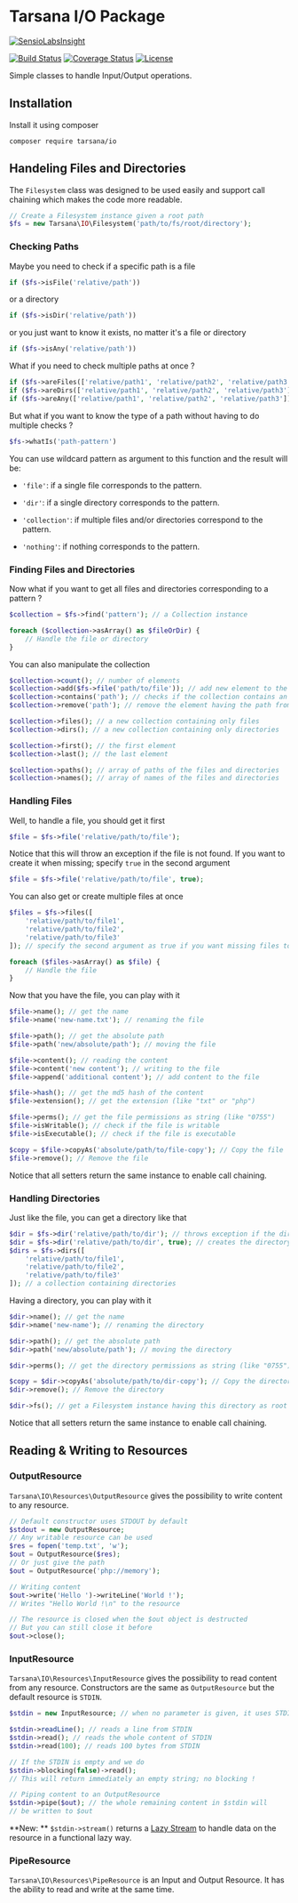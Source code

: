 # Tarsana I/O Package

[![SensioLabsInsight](https://insight.sensiolabs.com/projects/63923f3f-955d-4058-bbd0-4730639709d4/small.png)](https://insight.sensiolabs.com/projects/63923f3f-955d-4058-bbd0-4730639709d4)

[![Build Status](https://travis-ci.org/tarsana/io.svg?branch=master)](https://travis-ci.org/tarsana/io)
[![Coverage Status](https://coveralls.io/repos/github/tarsana/io/badge.svg?branch=master)](https://coveralls.io/github/tarsana/io?branch=master)
[![License](https://poser.pugx.org/laravel/framework/license.svg)](http://opensource.org/licenses/MIT)

Simple classes to handle Input/Output operations.

## Installation

Install it using composer

```
composer require tarsana/io
```

## Handeling Files and Directories

The `Filesystem` class was designed to be used easily and support call chaining which makes the code more readable.

```php
// Create a Filesystem instance given a root path
$fs = new Tarsana\IO\Filesystem('path/to/fs/root/directory');
```

### Checking Paths

Maybe you need to check if a specific path is a file

```php
if ($fs->isFile('relative/path'))
```

or a directory

```php
if ($fs->isDir('relative/path'))
```

or you just want to know it exists, no matter it's a file or directory

```php
if ($fs->isAny('relative/path'))
```

What if you need to check multiple paths at once ?

```php
if ($fs->areFiles(['relative/path1', 'relative/path2', 'relative/path3']))
if ($fs->areDirs(['relative/path1', 'relative/path2', 'relative/path3']))
if ($fs->areAny(['relative/path1', 'relative/path2', 'relative/path3']))
```

But what if you want to know the type of a path without having to do multiple checks ?

```php
$fs->whatIs('path-pattern')
```

You can use wildcard pattern as argument to this function and the result will be:

- `'file'`: if a single file corresponds to the pattern.

- `'dir'`: if a single directory corresponds to the pattern.

- `'collection'`: if multiple files and/or directories correspond to the pattern.

- `'nothing'`: if nothing corresponds to the pattern.

### Finding Files and Directories

Now what if you want to get all files and directories corresponding to a pattern ?

```php
$collection = $fs->find('pattern'); // a Collection instance

foreach ($collection->asArray() as $fileOrDir) {
	// Handle the file or directory
}
```

You can also manipulate the collection

```php
$collection->count(); // number of elements
$collection->add($fs->file('path/to/file')); // add new element to the collection
$collection->contains('path'); // checks if the collection contains an element with that path
$collection->remove('path'); // remove the element having the path from the collection

$collection->files(); // a new collection containing only files
$collection->dirs(); // a new collection containing only directories

$collection->first(); // the first element
$collection->last(); // the last element

$collection->paths(); // array of paths of the files and directories
$collection->names(); // array of names of the files and directories
```

### Handling Files

Well, to handle a file, you should get it first

```php
$file = $fs->file('relative/path/to/file');
```

Notice that this will throw an exception if the file is not found. If you want to create it when missing; specify `true` in the second argument

```php
$file = $fs->file('relative/path/to/file', true);
```

You can also get or create multiple files at once

```php
$files = $fs->files([
	'relative/path/to/file1',
	'relative/path/to/file2',
	'relative/path/to/file3'
]); // specify the second argument as true if you want missing files to be created

foreach ($files->asArray() as $file) {
	// Handle the file
}
```

Now that you have the file, you can play with it

```php
$file->name(); // get the name
$file->name('new-name.txt'); // renaming the file

$file->path(); // get the absolute path
$file->path('new/absolute/path'); // moving the file

$file->content(); // reading the content
$file->content('new content'); // writing to the file
$file->append('additional content'); // add content to the file

$file->hash(); // get the md5 hash of the content
$file->extension(); // get the extension (like "txt" or "php")

$file->perms(); // get the file permissions as string (like "0755")
$file->isWritable(); // check if the file is writable
$file->isExecutable(); // check if the file is executable

$copy = $file->copyAs('absolute/path/to/file-copy'); // Copy the file
$file->remove(); // Remove the file
```

Notice that all setters return the same instance to enable call chaining.

### Handling Directories

Just like the file, you can get a directory like that

```php
$dir = $fs->dir('relative/path/to/dir'); // throws exception if the directory not found
$dir = $fs->dir('relative/path/to/dir', true); // creates the directory if not found
$dirs = $fs->dirs([
	'relative/path/to/file1',
	'relative/path/to/file2',
	'relative/path/to/file3'
]); // a collection containing directories
```

Having a directory, you can play with it
```php
$dir->name(); // get the name
$dir->name('new-name'); // renaming the directory

$dir->path(); // get the absolute path
$dir->path('new/absolute/path'); // moving the directory

$dir->perms(); // get the directory permissions as string (like "0755")

$copy = $dir->copyAs('absolute/path/to/dir-copy'); // Copy the directory
$dir->remove(); // Remove the directory

$dir->fs(); // get a Filesystem instance having this directory as root
```

Notice that all setters return the same instance to enable call chaining.

## Reading & Writing to Resources

### OutputResource

`Tarsana\IO\Resources\OutputResource` gives the possibility to write content to any resource.

```php
// Default constructor uses STDOUT by default
$stdout = new OutputResource;
// Any writable resource can be used
$res = fopen('temp.txt', 'w');
$out = OutputResource($res);
// Or just give the path
$out = OutputResource('php://memory');

// Writing content
$out->write('Hello ')->writeLine('World !');
// Writes "Hello World !\n" to the resource

// The resource is closed when the $out object is destructed
// But you can still close it before
$out->close();
```

### InputResource

`Tarsana\IO\Resources\InputResource` gives the possibility to read content from any resource. Constructors are the same as `OutputResource` but the default resource is `STDIN`.

```php
$stdin = new InputResource; // when no parameter is given, it uses STDIN by default

$stdin->readLine(); // reads a line from STDIN
$stdin->read(); // reads the whole content of STDIN
$stdin->read(100); // reads 100 bytes from STDIN

// If the STDIN is empty and we do
$stdin->blocking(false)->read();
// This will return immediately an empty string; no blocking !

// Piping content to an OutputResource
$stdin->pipe($out); // the whole remaining content in $stdin will
// be written to $out

```

**New: ** `$stdin->stream()` returns a [Lazy Stream](https://github.com/tarsana/functional#streams) to handle data on the resource in a functional lazy way.

### PipeResource

`Tarsana\IO\Resources\PipeResource` is an Input and Output Resource. It has the ability to read and write at the same time.
